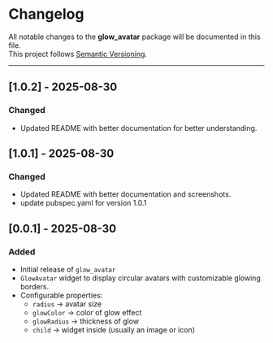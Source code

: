 # Changelog

All notable changes to the **glow_avatar** package will be documented in this file.  
This project follows [Semantic Versioning](https://semver.org/).

---
## [1.0.2] - 2025-08-30
### Changed
- Updated README with better documentation for better understanding.

## [1.0.1] - 2025-08-30
### Changed
- Updated README with better documentation and screenshots.
- update pubspec.yaml for version 1.0.1

## [0.0.1] - 2025-08-30
### Added
- Initial release of `glow_avatar` 
- `GlowAvatar` widget to display circular avatars with customizable glowing borders.
- Configurable properties:
  - `radius` → avatar size
  - `glowColor` → color of glow effect
  - `glowRadius` → thickness of glow
  - `child` → widget inside (usually an image or icon)